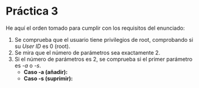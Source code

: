 # Práctica 3

He aquí el orden tomado para cumplir con los requisitos del enunciado:
1. Se comprueba que el usuario tiene privilegios de root, comprobando si su *User ID* es 0 (root).
2. Se mira que el número de parámetros sea exactamente 2.
3. Si el número de parámetros es 2, se comprueba si el primer parámetro es *-a* o *-s*.
    * **Caso -a (añadir):** 
    * **Caso -s (suprimir):**